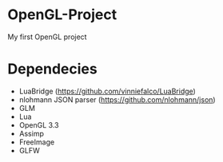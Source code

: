 # OpenGL-Project
My first OpenGL project

# Dependecies
 - LuaBridge (https://github.com/vinniefalco/LuaBridge)
 - nlohmann JSON parser (https://github.com/nlohmann/json)
 - GLM
 - Lua
 - OpenGL 3.3
 - Assimp
 - FreeImage
 - GLFW
